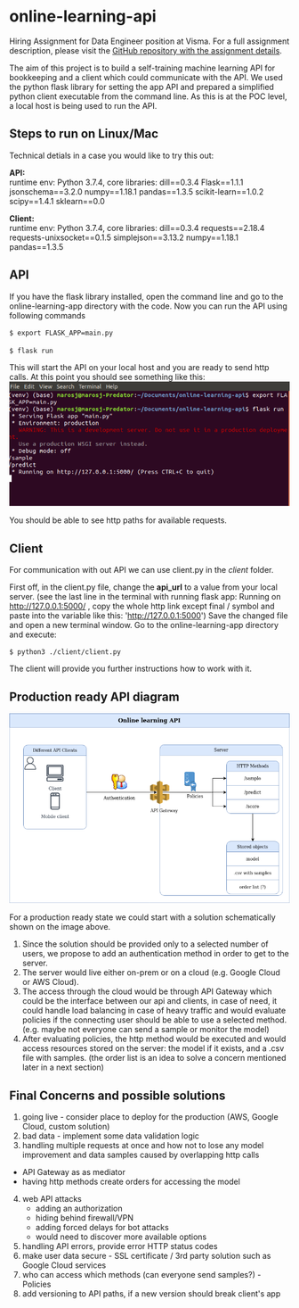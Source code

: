 # online-learning-api
Hiring Assignment for Data Engineer position at Visma. For a full assignment description, please visit the [GitHub repository with the assignment details](https://github.com/e-conomic/hiring-assignments/tree/master/machinelearningteam/online-learning-api).

The aim of this project is to build a self-training machine learning API for bookkeeping and a client which could communicate with the API.
We used the python flask library for setting the app API and prepared a simplified python client executable from the command line. As this is at the POC level, a local host is being used to run the API.



## Steps to run on Linux/Mac
Technical detials in a case you would like to try this out:

**API:** <br/>
runtime env: Python 3.7.4,
core libraries:
dill==0.3.4
Flask==1.1.1
jsonschema==3.2.0
numpy==1.18.1
pandas==1.3.5
scikit-learn==1.0.2
scipy==1.4.1
sklearn==0.0

**Client:**<br/>
runtime env: Python 3.7.4, core libraries:
dill==0.3.4
requests==2.18.4
requests-unixsocket==0.1.5
simplejson==3.13.2
numpy==1.18.1
pandas==1.3.5

## API
If you have the flask library installed, open the command line and go to the online-learning-app directory with the code.
Now you can run the API using following commands

```
$ export FLASK_APP=main.py

$ flask run
```

This will start the API on your local host and you are ready to send http calls.
At this point you should see something like this:
![screenshot1](screenshot1.png)

You should be able to see http paths for available requests.

## Client
For communication with out API we can use client.py in the *client* folder.

First off, in the client.py file, change the **api_url** to a value from your local server. (see the last line in the terminal with running flask app: Running on http://127.0.0.1:5000/ , copy the whole http link except final / symbol and paste into the variable like this: 'http://127.0.0.1:5000')
Save the changed file and open a new terminal window. Go to the online-learning-app directory and execute:

```
$ python3 ./client/client.py
```

The client will provide you further instructions how to work with it.

## Production ready API diagram
![simplified system diagram of the online learning API](online-learing-api.drawio.png?raw=true)

For a production ready state we could start with a solution schematically shown on the image above.

1. Since the solution should be provided only to a selected number of users, we propose to add an authentication method in order to get to the server.
2. The server would live either on-prem or on a cloud (e.g. Google Cloud or AWS Cloud).
3. The access through the cloud would be through API Gateway which could be the interface between our api and clients, in case of need, it could handle load balancing in case of heavy traffic and would evaluate policies if the connecting user should be able to use a selected method. (e.g. maybe not everyone can send a sample or monitor the model)
4. After evaluating policies, the http method would be executed and would access resources stored on the server: the model if it exists, and a .csv file with samples. (the order list is an idea to solve a concern mentioned later in a next section)

## Final Concerns and possible solutions
1. going live - consider place to deploy for the production (AWS, Google Cloud, custom solution)
2. bad data - implement some data validation logic
3. handling multiple requests at once and how not to lose any model improvement and data samples caused by overlapping http calls
- API Gateway as as mediator
- having http methods create orders for accessing the model
4. web API attacks
    - adding an authorization
    - hiding behind firewall/VPN
    - adding forced delays for bot attacks
    - would need to discover more available options
5. handling API errors, provide error HTTP status codes
6. make user data secure - SSL certificate / 3rd party solution such as Google Cloud services
7. who can access which methods (can everyone send samples?) - Policies
8. add versioning to API paths, if a new version should break client's app
